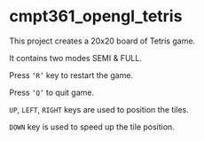 # cmpt361_opengl_tetris

This project creates a 20x20 board of Tetris game.

It contains two modes SEMI & FULL.

Press `‘R’` key to restart the game.

Press `‘Q’` to quit game.

`UP`, `LEFT`, `RIGHT` keys are used to position the tiles.

`DOWN` key is used to speed up the tile position.
